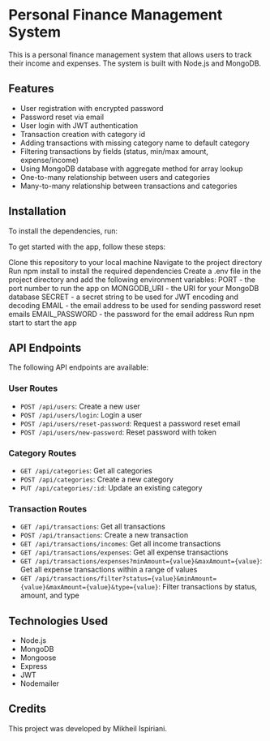 # Personal Finance Management System

This is a personal finance management system that allows users to track their income and expenses. The system is built with Node.js and MongoDB.

## Features

- User registration with encrypted password
- Password reset via email
- User login with JWT authentication
- Transaction creation with category id
- Adding transactions with missing category name to default category
- Filtering transactions by fields (status, min/max amount, expense/income)
- Using MongoDB database with aggregate method for array lookup
- One-to-many relationship between users and categories
- Many-to-many relationship between transactions and categories

## Installation

To install the dependencies, run:

To get started with the app, follow these steps:

Clone this repository to your local machine
Navigate to the project directory
Run npm install to install the required dependencies
Create a .env file in the project directory and add the following environment variables:
PORT - the port number to run the app on
MONGODB_URI - the URI for your MongoDB database
SECRET - a secret string to be used for JWT encoding and decoding
EMAIL - the email address to be used for sending password reset emails
EMAIL_PASSWORD - the password for the email address
Run npm start to start the app


## API Endpoints

The following API endpoints are available:

### User Routes

- `POST /api/users`: Create a new user
- `POST /api/users/login`: Login a user
- `POST /api/users/reset-password`: Request a password reset email
- `POST /api/users/new-password`: Reset password with token

### Category Routes

- `GET /api/categories`: Get all categories
- `POST /api/categories`: Create a new category
- `PUT /api/categories/:id`: Update an existing category

### Transaction Routes

- `GET /api/transactions`: Get all transactions
- `POST /api/transactions`: Create a new transaction
- `GET /api/transactions/incomes`: Get all income transactions
- `GET /api/transactions/expenses`: Get all expense transactions
- `GET /api/transactions/expenses?minAmount={value}&maxAmount={value}`: Get all expense transactions within a range of values
- `GET /api/transactions/filter?status={value}&minAmount={value}&maxAmount={value}&type={value}`: Filter transactions by status, amount, and type

## Technologies Used

- Node.js
- MongoDB
- Mongoose
- Express
- JWT
- Nodemailer

## Credits

This project was developed by Mikheil Ispiriani.
